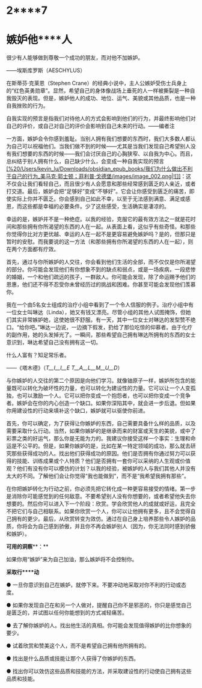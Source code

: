    

# **2****7**

# **嫉****妒****他****人**

很少有人能够做到尊敬一个成功的朋友，而对他不加嫉妒。

——埃斯库罗斯（AESCHYLUS）

在斯蒂芬·克莱恩（Stephen Crane）的经典小说中，主人公嫉妒受伤士兵身上的“红色英勇勋章”。显然，希望自己的身体像战场上垂死的人一样被撕裂是一种自我毁灭的表现。但是，嫉妒他人的成功、地位、运气、美貌或其他品质，也是一种自我挫败的行为。

自我实现的预言是指我们对待他人的方式会影响到他们的行为，并最终影响他们对自己的评价，或自己对自己的评价会影响到自己未来的行动。——编者注

一方面，嫉妒会令你感到羞耻。当别人拥有我们想要的东西时，我们大多数人都认为自己可以祝福他们。当我们做不到的时候——尤其是当我们发现自己希望别人没有我们想要的东西的时候——我们会讨厌自己的心胸狭窄、以自我为中心。而且，总纠结于别人拥有什么，自己缺少什么，会变成一种自我实现的预言 [[%20/Users/kevin_lu/Downloads/obsidian_epub_books/我们为什么做出不利于自己的行为_美马克·郭士顿；菲利普·戈德堡/images/image_002.png\|![]]](#footnote-33-138)：这不仅会让我们看轻自己，而且很少有人会愿意和那些经常感到匮乏的人亲近，或者打交道。最后，嫉妒会把“足够好”变成“不够好”。它会让你感受到匮乏的痛苦，即使实际上你并不匮乏。你会感到自己如此不幸，以至于无法感到满意、满足或感恩，而这些都是幸福的必要条件。少了这些感受，生活确实是凄凉的。

幸运的是，嫉妒并不是一种绝症。以我的经验，克服它的最有效方法之一就是花时间和那些拥有你所渴望的东西的人在一起。从表面上看，这似乎有些奇怪。和那些你觉得你比对方更优越、幸运的人在一起不是更容易避免嫉妒吗？是的，但那只是暂时的安慰。而我要说的这一方法（和那些拥有你所渴望的东西的人在一起），则在两个方面都有疗效。

首先，通过与你所嫉妒的人交往，你会看到他们生活的全部，而不仅仅是你所渴望的部分。你可能会发现他们有你想象不到的缺点和弱点，或是一场疾病，一段悲惨的婚姻，一个和他们疏远的孩子，一群敌人。你可能会发现，除了命运赐予他们的恩惠，他们还不得不忍受你未曾经历过的挑战和困难。你甚至可能会发现他们羡慕你。

我在一个由5名女士组成的治疗小组中看到了一个令人信服的例子。治疗小组中有一位女士叫琳达（Linda），她又有钱又漂亮。尽管小组的其他人试图掩饰，但她们其实非常嫉妒她，这使她很不舒服。有一天，其中一位女士对琳达的发型赞不绝口。“给你吧。”琳达一边说，一边摘下假发，扔给了那位吃惊的仰慕者。由于化疗的副作用，她的头发掉光了。一瞬间，那些希望自己拥有琳达所拥有的东西的女士意识到，琳达希望自己没有拥有这一切。

什么人富有？知足常乐者。

——《塔木德》（_T__I__I__E_ _T__A__L__M__U__D_）

与你嫉妒的人交往的第二个原因是向他们学习。就像铀原子一样，嫉妒所包含的能量既可以转化为破坏性的力量，也可以转化为建设性的力量。它可以让一个人变孤独，也可以激励一个人。它可以把你变成一个抱怨者，也可以把你变成一个竞争者。嫉妒会在你的内心创造一个缺口。如果你深陷其中，就会进一步后退。但如果你用建设性的行动来填补这个缺口，嫉妒就可以驱使你前进。

首先，你可以确定，为了获得让你嫉妒的东西，自己需要具备什么样的品质，以及需要采取什么行动。当然，如果你嫉妒的是继承而来的财富或天生的美貌，或中了彩票之类的好运气，那么你是无能为力的。我建议你接受这样一个事实：生理和命运是不公平的。但是，如果你嫉妒的是，比如在某一特定领域的成功，那么就去研究那些获得成功的人。找出他们获得成功的原因。他们是否拥有你通过努力可以获得的技能、训练成果或个人特质？他们是否拥有一套你可以采纳的人生观或价值观？他们有没有你可以模仿的计划？以我的经验，被嫉妒的人与我们其他人并没有太大的不同。了解他们会让你觉得“我也能做到”，而不是“我希望我拥有那些”。

在你把嫉妒转化为行动之前，你必须先把它转化成一种更容易接受的情绪。第一步是消除你可能感觉到的任何敌意。不要希望别人没有你想要的，或者希望他失去你想要的。然后你可以进入下一个阶段：欣赏。学会欣赏他人的成就或好运，且完全不把它们与自己相联系。如果你欣赏一个人，你可以让他拥有更多，且不会觉得自己拥有的更少。最后，从欣赏转变为效仿。通过在自己身上培养那些令人嫉妒的品质，你将会为自己感到骄傲，并且你不再会嫉妒别人（因为，你无法同时感到骄傲和嫉妒）。

**可****用****的****洞****察****：**

如果你用“嫉妒”来为自己加油，那么嫉妒将不会控制你。

**采****取****行****动**

● 一旦你意识到自己在嫉妒，就停下来。不要冲动地采取对你不利的行动或态度。

● 如果你发现自己在和另一个人做对，提醒自己你不是邪恶的，你只是感觉自己是匮乏的，并试图以任何你能想到的方式减轻痛苦。

● 去了解你嫉妒的人。找出他生活的真相。你可能会发现值得嫉妒的比你想象的要少。

● 试着欣赏和赞美这个人，而不是希望自己拥有他所拥有的。

● 找出是什么品质或技能让那个人获得了你嫉妒的东西。

● 找出你可以效仿这些品质和技能的方法，并采取建设性的行动使自己拥有这些品质和技能。